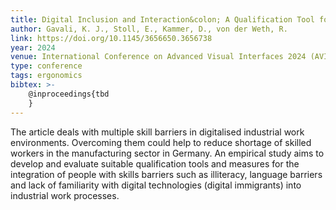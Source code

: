 ```yaml
---
title: Digital Inclusion and Interaction&colon; A Qualification Tool for Digital Immigrants
author: Gavali, K. J., Stoll, E., Kammer, D., von der Weth, R.
link: https://doi.org/10.1145/3656650.3656738
year: 2024
venue: International Conference on Advanced Visual Interfaces 2024 (AVI 2024), June 3–7, 2024, Arenzano, Genoa, Italy. ACM, New York, NY, USA (to appear)
type: conference
tags: ergonomics
bibtex: >-
    @inproceedings{tbd
    }
---
```

The article deals with multiple skill barriers in digitalised industrial work environments. Overcoming them could help to reduce shortage of skilled workers in the manufacturing sector in Germany. An empirical study aims to develop and evaluate suitable qualification tools and measures for the integration of people with skills barriers such as illiteracy, language barriers and lack of familiarity with digital technologies (digital immigrants) into industrial work processes.
